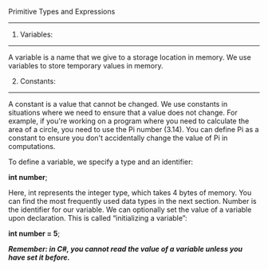 Primitive Types and Expressions
****
1. Variables:
***
A variable is a name that we give to a storage location in memory. We use variables to store temporary values in memory.

2. Constants:
****
A constant is a value that cannot be changed. We use constants in situations where we need to ensure that a value does not change. For example, if you're working on a program where you need to calculate the area of a circle, you need to use the Pi number (3.14). You can define Pi as a constant to ensure you don't accidentally change the value of Pi in computations.

To define a variable, we specify a type and an identifier:

**int number**;

Here, int represents the integer type, which takes 4 bytes of memory. You can find the most frequently used data types in the next section.
Number is the identifier for our variable. We can optionally set the value of a variable upon declaration. This is called “initializing a variable”:

**int number = 5**;

***Remember: in C#, you cannot read the value of a variable unless you have set it before.***
